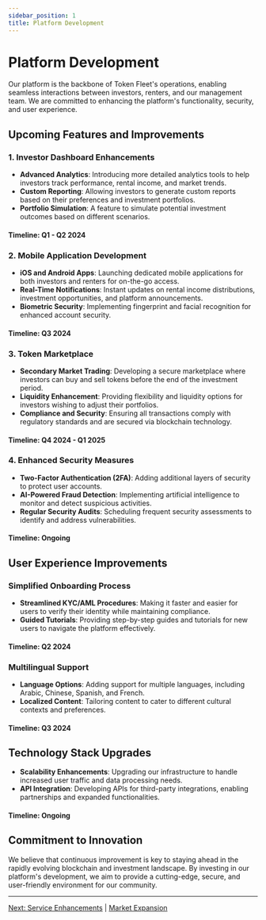 ```yaml
---
sidebar_position: 1
title: Platform Development
---
```


# Platform Development

Our platform is the backbone of Token Fleet's operations, enabling seamless interactions between investors, renters, and our management team. We are committed to enhancing the platform's functionality, security, and user experience.

## Upcoming Features and Improvements

### 1. **Investor Dashboard Enhancements**

- **Advanced Analytics**: Introducing more detailed analytics tools to help investors track performance, rental income, and market trends.
- **Custom Reporting**: Allowing investors to generate custom reports based on their preferences and investment portfolios.
- **Portfolio Simulation**: A feature to simulate potential investment outcomes based on different scenarios.

#### **Timeline**: Q1 - Q2 2024

### 2. **Mobile Application Development**

- **iOS and Android Apps**: Launching dedicated mobile applications for both investors and renters for on-the-go access.
- **Real-Time Notifications**: Instant updates on rental income distributions, investment opportunities, and platform announcements.
- **Biometric Security**: Implementing fingerprint and facial recognition for enhanced account security.

#### **Timeline**: Q3 2024

### 3. **Token Marketplace**

- **Secondary Market Trading**: Developing a secure marketplace where investors can buy and sell tokens before the end of the investment period.
- **Liquidity Enhancement**: Providing flexibility and liquidity options for investors wishing to adjust their portfolios.
- **Compliance and Security**: Ensuring all transactions comply with regulatory standards and are secured via blockchain technology.

#### **Timeline**: Q4 2024 - Q1 2025

### 4. **Enhanced Security Measures**

- **Two-Factor Authentication (2FA)**: Adding additional layers of security to protect user accounts.
- **AI-Powered Fraud Detection**: Implementing artificial intelligence to monitor and detect suspicious activities.
- **Regular Security Audits**: Scheduling frequent security assessments to identify and address vulnerabilities.

#### **Timeline**: Ongoing

## User Experience Improvements

### **Simplified Onboarding Process**

- **Streamlined KYC/AML Procedures**: Making it faster and easier for users to verify their identity while maintaining compliance.
- **Guided Tutorials**: Providing step-by-step guides and tutorials for new users to navigate the platform effectively.

#### **Timeline**: Q2 2024

### **Multilingual Support**

- **Language Options**: Adding support for multiple languages, including Arabic, Chinese, Spanish, and French.
- **Localized Content**: Tailoring content to cater to different cultural contexts and preferences.

#### **Timeline**: Q3 2024

## Technology Stack Upgrades

- **Scalability Enhancements**: Upgrading our infrastructure to handle increased user traffic and data processing needs.
- **API Integration**: Developing APIs for third-party integrations, enabling partnerships and expanded functionalities.

#### **Timeline**: Ongoing

## Commitment to Innovation

We believe that continuous improvement is key to staying ahead in the rapidly evolving blockchain and investment landscape. By investing in our platform's development, we aim to provide a cutting-edge, secure, and user-friendly environment for our community.

---

[Next: Service Enhancements](./enhancements) | [Market Expansion](./expansion)
